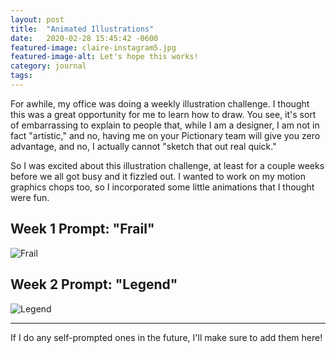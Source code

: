 ```yaml
---
layout: post
title:  "Animated Illustrations"
date:   2020-02-28 15:45:42 -0600
featured-image: claire-instagram5.jpg
featured-image-alt: Let's hope this works!
category: journal
tags: 
---
```


For awhile, my office was doing a weekly illustration challenge. I thought this was a great opportunity for me to learn how to draw. You see, it's sort of embarrassing to explain to people that, while I am a designer, I am not in fact "artistic," and no, having me on your Pictionary team will give you zero advantage, and no, I actually cannot "sketch that out real quick." 

So I was excited about this illustration challenge, at least for a couple weeks before we all got busy and it fizzled out. I wanted to work on my motion graphics chops too, so I incorporated some little animations that I thought were fun.

## Week 1 Prompt: "Frail"

![Frail](../../../../images/Frail.gif)

## Week 2 Prompt: "Legend"

![Legend](../../../../images/Legend.gif)

---

If I do any self-prompted ones in the future, I'll make sure to add them here!